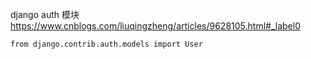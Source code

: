 

django auth 模块
https://www.cnblogs.com/liuqingzheng/articles/9628105.html#_label0







```
from django.contrib.auth.models import User
```

